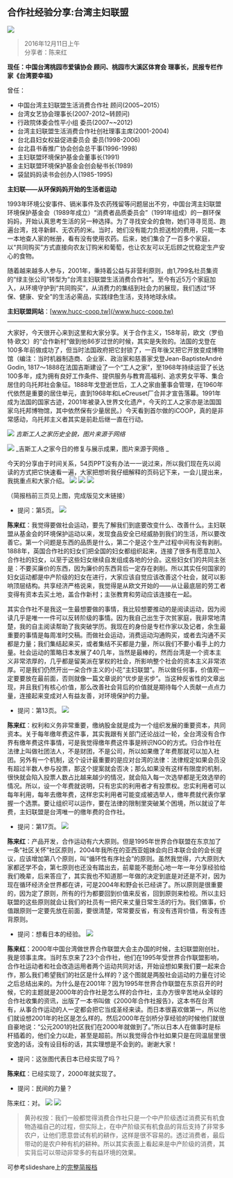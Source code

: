 ## 合作社经验分享:台湾主妇联盟

![](/assets/5.5.1.jpg)


>2016年12月11日上午  
分享者：陈来红

**现任：中国台湾桃园市爱镇协会 顾问、桃园市大溪区体育会 理事长，民报专栏作家《台湾要幸福》**

曾任：
* 中国台湾主妇联盟生活消费合作社 顾问\(2005~2015）
* 台湾女艺协会理事长\(2007-2012~转顾问\)
* 行政院体委会性平小组 委员\(2007~~2012\)
* 台湾主妇联盟生活消费合作社创社理事主席\(2001-2004\)
* 台北县妇女权益促进委员会 委员\(1998-2006\)
* 台北县书香推广协会创会总干事\(1996-1998\)
* 主妇联盟环境保护基金会董事长\(1991\)
* 主妇联盟环境保护基金会创会秘书长\(1989\)
* 袋鼠妈妈读书会创办人\(1985-1995\)

**主妇联——从环保妈妈开始的生活者运动**

1993年环境公安事件、镉米事件及农药残留等问题层出不穷，中国台湾主妇联盟环境保护基金会（1989年成立）“消费者品质委员会”（1991年组成）的一群环保妈妈，开始认真思考生活的另一种选择。为了寻找安全的食物，她们寻寻觅觅、跑遍台湾，找寻新鲜、无农药的米。当时，她们没有能力负担送检的费用，只能一本一本地查人家的帐册，看有没有使用农药。后来，她们集合了一百多个家庭，以“共同购买”方式直接向农友订购米和葡萄，也让农友可以无后顾之忧稳定生产安心的食物。

随着越来越多人参与，2001年，秉持着公益与非营利原则，由1,799名社员集资的“绿主张公司”转型为“台湾主妇联盟生活消费合作社”。至今有近5万个家庭加入，从环境守护到“共同购买”，从消费力的集结到社会力的展现，我们透过“环保、健康、安全”的生活必需品，实践绿色生活，支持地球永续。

**主妇联盟网站**：[www.hucc-coop.tw](/www.hucc-coop.tw)

---

大家好，今天很开心来到这里和大家分享。关于合作主义，158年前，欧文（罗伯特·欧文）的“合作新村”做到他86岁过世的时候，其实是失败的。法国的戈登在100多年前做成功了，但当时法国政府把它封锁了，一百年後又把它开放变成博物馆（编注：当时机器制造商、企业家、政治家和慈善家戈登Jean-BaptisteAndré Godin, 1817～1888在法国吉斯建设了一个“工人之家”，至1968年持续运营了长达100多年，成为拥有良好工作条件、提供服务与教育高福利、追求男女平等、集合居住的乌托邦社会象征。1888年戈登逝世后，工人之家由董事会管理，在1960年代依然是重要的居住单元，直到1968年和LeCreuset厂合并才宣告落幕。1991年成为法国的国家古迹，2001年被录入世界文化遗产，今天的工人之家亦是法国国家乌托邦博物馆，其中依然保有少量居民。）今天看到首尔做的iCOOP，真的是非常感动，乌托邦主义者其实是前赴后继一直在行动。

![](/assets/5.5.3.jpg)
_吉斯工人之家历史全貌，图片来源于网络_

![](/assets/5.5.4.jpg)
_吉斯工人之家今日的修复与展示成果，图片来源于网络 _
 
今天的分享由于时间关系，54页PPT没有办法一一说过来，所以我们现在先以阅读的方式把它快速看一遍，大家把想听我仔细解释的页码记下来，一会儿提出来，我挑重点和大家介绍。
![](/assets/5.5.5.jpg)
![](/assets/5.5.6.jpg)
![](/assets/5.5.7.jpg)


（简报档前三页见上图，完成版见文末链接）

* 提问：第5页。
![](/assets/5.5.8.jpg)


**陈来红**：我觉得要做社会运动，要先了解我们到底要改变什么、改善什么。主妇联盟从基金会的环境保护运动以来，发现食品安全已经威胁到我们的生活，所以要改善它。第一个问题是东西的品质是什么，第二个是这个生产过程中间有没有剥削。1888年，英国合作社的妇女们把全国的妇女都组织起来，连接了很多有愿意加入合作社的妇女，以至于这些妇女继续自发组成各地的分会。这些妇女们的共同主张是：不要买廉价的东西，因为廉价的东西背后一定存在剥削。所以其实任何国家的妇女运动都是中产阶级的妇女在进行，大家应该自觉应该改善这个社会，就可以影响顶层结构。共享经济严格说来，我觉得是从欧文开始的——从让最底层的劳工者变得有资本去买土地，盖合作新村；主张教育和劳动应该连接在一起。 
 
其实合作社不是我这一生最想要做的事情，我比较想要推动的是阅读运动，因为阅读几乎是唯一一件可以反转阶级的事情。因为我自己出生于次贫家庭，我非常地清楚，我的自主阅读帮助了我突破学历。我现在的身份是专栏作家以及记者，余生最重要的事情是每周准时交稿。而做社会运动，消费运动沟通购买，或者去沟通不买都是力量；我们集结起来买，或者集结不买都是力量，所以我们不要小看手上的力量。社会运动的策略日本发展了40几年，当然是最棒的，然而台湾是一个资本主义非常浓厚的，几乎都是留美派在掌权的社会，所影响整个社会的资本主义非常浓厚。可是我们仍然开出一朵合作主义的小花“主妇联盟”。所以做任何事，价值观一定要要放在最前面，否则就像一篇文章说的“优步是劣步”。当这种反省性的文章出现，并且我们有核心价值，那么改善社会背后的价值就是期待每个人贡献一点点力量，连接起来变成对人有益友善，对环境保护的力量。

* 提问：第13页。
![](/assets/5.5.9.jpg)


**陈来红**：权利和义务非常重要，缴纳股金就是成为一个组织发展的重要资本，共同资本。关于每年缴年费这件事，其实我跟有关部门还论战过一轮，全台湾没有合作界有缴年费这件事情，可是我觉得缴年费这件事是辨识NGO的方式。归合作社在法律上叫做社团法人，不是财团，不是公司，所以如果缴了年费那就可以加入社团。另外有一个机制，这个设计最重要的是应对台湾的法律：法律规定如果会员没有超过半数人参与投票，那这个提案就会否决；那么如果没有这样有限度的机制，很快就会陷入投票人数占比越来越少的情况，就会陷入每一次选举都是无效选举的情况。所以，设一个年费就说明，只有忠实的利用者才有投票权。忠实利用者可以每年利用，每年去缴年费，这样忠实利用者可能变成被选举人，缴年费就代表你掌握一个选票。要让组织可以运作，要在法律的限制里突破某个困境，所以就设了年费，主妇联盟是台湾唯一的缴年费的合作社。

* 提问：第17页。
![](/assets/5.5.10.jpg)


**陈来红**：产品开发，合作运动有六大原则。但是1995年世界合作联盟在东京加了一条“社区关怀”社区原则，2004年我所在的亚西亚姐妹会向日本联合会的会长提议，应该增加第八个原则，叫“循环性有序社会”的原则。虽然我觉得，六大原则大家都还学不会，第七原则也还没有踏出去，前辈能不能耐心地一年一年分享经验给我们晚辈，后来答应了，其实我也不知道那一年做的决定到底是对还是不对，因为现在循环经济全世界都在讲，可是2004年和野会长已经讲了。所以原则是很重要的，因为定了原则，所有的行为都要回到价值来反省，回到原则来检视。所以主妇联盟的这些原则就会让我们的社员有一把尺来丈量日常生活的行为。我们做事，价值跟原则一定要先放在前面，要很清楚，常常要反省，有没有违背价值，有没有违背原则。

* 提问：想看日本的经验。
![](/assets/5.5.11.jpg)



**陈来红**：2000年中国台湾做世界合作联盟大会主办国的时候，主妇联盟刚创社，我是领事主席。当时东京来了23个合作社，他们在1995年受世界合作联盟影响，合作社运动者和社会改造运用者两个运动共同对话，开始设想如果我们要一起来合作，那么我们希望我们的社区是什么样的？这个图就是两股社会运动的力量在讨论之后总结出来的。为什么是在2001年？因为1995年世界合作联盟在东京召开的时候，它的主题就是2000年的合作社是怎么样的合作社，主办方很辛苦地从全球的合作社收集的资讯，出版了一本书叫做《2000年合作社报告》，这本书在台湾有，从事合作运动的人一定都会把它当成圣经来读。而日本很喜欢做第一，所以他们就设想2001年的社区是怎么样的。然后2000年在剑桥分享经验的时候他们就很自豪地说：“公元2001的社区我们在2000年就做到了。”所以日本人在做事时是标杆插着的，他们全力以赴，甚至是超前。所以我觉得合作社如果只是在同温层里很安逸的话，没有设目标的话，其实理想是不会到的。谢谢大家！

* 提问：这张图代表日本已经实现了吗？

**陈来红**：已经实现了，2000年就实现了。

* 提问：民间的力量？

陈来红：对。
![](/assets/5.5.12.jpg)
![](/assets/5.5.13.jpg)




>黄孙权按：我们一般都觉得消费合作社只是一个中产阶级透过消费买有机食物造福自己的过程，但实际上，在中产阶级买有机食品的背后支持了非常多农户，让他们愿意尝试有机的耕作，这样是很不容易的。透过消费者，最后带动的是农户种有机的耕种。所以其实表面上看起来是中产阶级的消费，其实背后可以带动非常多的有益环境的效果。

可参考slideshare上的[完整简报档](https://www.slideshare.net/luruiyang/pptco-op)

